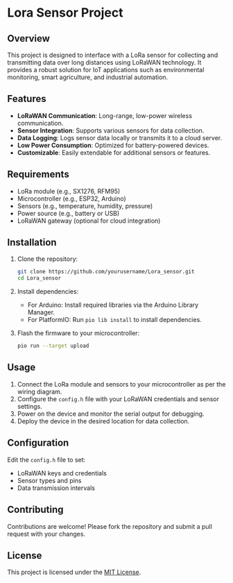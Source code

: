 # Lora Sensor Project

## Overview
This project is designed to interface with a LoRa sensor for collecting and transmitting data over long distances using LoRaWAN technology. It provides a robust solution for IoT applications such as environmental monitoring, smart agriculture, and industrial automation.

## Features
- **LoRaWAN Communication**: Long-range, low-power wireless communication.
- **Sensor Integration**: Supports various sensors for data collection.
- **Data Logging**: Logs sensor data locally or transmits it to a cloud server.
- **Low Power Consumption**: Optimized for battery-powered devices.
- **Customizable**: Easily extendable for additional sensors or features.

## Requirements
- LoRa module (e.g., SX1276, RFM95)
- Microcontroller (e.g., ESP32, Arduino)
- Sensors (e.g., temperature, humidity, pressure)
- Power source (e.g., battery or USB)
- LoRaWAN gateway (optional for cloud integration)

## Installation
1. Clone the repository:
    ```bash
    git clone https://github.com/yourusername/Lora_sensor.git
    cd Lora_sensor
    ```
2. Install dependencies:
    - For Arduino: Install required libraries via the Arduino Library Manager.
    - For PlatformIO: Run `pio lib install` to install dependencies.

3. Flash the firmware to your microcontroller:
    ```bash
    pio run --target upload
    ```

## Usage
1. Connect the LoRa module and sensors to your microcontroller as per the wiring diagram.
2. Configure the `config.h` file with your LoRaWAN credentials and sensor settings.
3. Power on the device and monitor the serial output for debugging.
4. Deploy the device in the desired location for data collection.

## Configuration
Edit the `config.h` file to set:
- LoRaWAN keys and credentials
- Sensor types and pins
- Data transmission intervals

## Contributing
Contributions are welcome! Please fork the repository and submit a pull request with your changes.

## License
This project is licensed under the [MIT License](LICENSE).